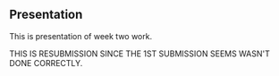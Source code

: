 ## Presentation

This is presentation of week two work.

THIS IS RESUBMISSION SINCE THE 1ST SUBMISSION SEEMS WASN'T DONE CORRECTLY.
